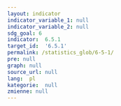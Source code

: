```yaml
---
layout: indicator
indicator_variable_1: null
indicator_variable_2: null
sdg_goal: 6
indicator:  6.5.1
target_id:  '6.5.1'
permalink: /statistics_glob/6-5-1/
pre: null
graph: null
source_url: null
lang:  pl
kategorie:  null
zmienne: null
---
```

